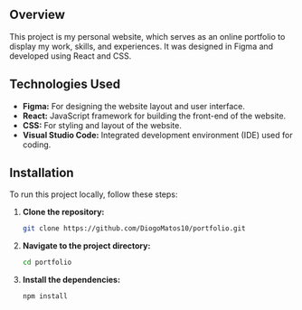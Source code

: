 ## Overview

This project is my personal website, which serves as an online portfolio to display my work, skills, and experiences. It was designed in Figma and developed using React and CSS. 

## Technologies Used

- **Figma:** For designing the website layout and user interface.
- **React:** JavaScript framework for building the front-end of the website.
- **CSS:** For styling and layout of the website.
- **Visual Studio Code:** Integrated development environment (IDE) used for coding.

## Installation

To run this project locally, follow these steps:

1. **Clone the repository:**
   ```bash
   git clone https://github.com/DiogoMatos10/portfolio.git
2. **Navigate to the project directory:**
   ```bash
   cd portfolio
3. **Install the dependencies:**
   ```bash
   npm install
